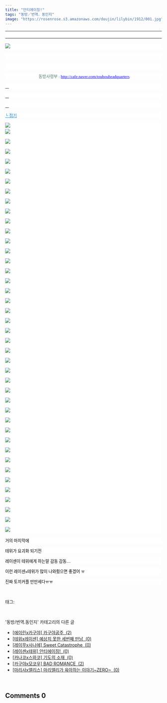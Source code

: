 ```yaml
---
title: "안티에이징!"
tags: "동방／번역．동인지"
image: "https://rosenrose.s3.amazonaws.com/doujin/lilybin/1912/001.jpg"
---
```

<div class="article">
<div class="area_view">
<div><table border="0" style="border-collapse:collapse; background: white"><colgroup><col style="width:1045px"/></colgroup><tbody valign="top"><tr><td style="padding-top: 1px; padding-left: 1px; padding-bottom: 1px; padding-right: 1px" valign="bottom"> </td></tr></tbody></table></div><p style="text-align: justify; background: white"><img src="{{ site.imgserver1 }}/lilybin/1912/001.jpg"/><span style="color:#557a74; font-family:돋움; font-size:10pt"> 
</span></p><p style="text-align: justify; background: white"> 
 </p><p style="text-align: justify; background: white"> 
 </p><p style="text-align: center; background: white"><span style="font-family:돋움; font-size:10pt"><span style="color:#557a74"> 동방사령부 : <a href="http://cafe.naver.com/touhouheadquarters" target="_blank"></a></span><a href="http://cafe.naver.com/touhouheadquarters" target="_blank"><span style="color:blue; text-decoration:underline">http://cafe.naver.com/touhouheadquarters</span><span style="color:#557a74">
</span></a></span></p><p style="text-align: justify; background: white"><a href="http://cafe.naver.com/touhouheadquarters" target="_blank"> 
 </a></p><p style="text-align: justify; background: white"><a href="http://cafe.naver.com/touhouheadquarters" target="_blank"> 
 </a></p><p style="text-align: justify; background: white"><a href="http://cafe.naver.com/touhouheadquarters" target="_blank"> 
 </a></p><p style="text-align: justify; background: white"><a href="http://blog.naver.com/PostView.nhn?blogId=cjb0236&amp;logNo=150171821099&amp;parentCategoryNo=&amp;categoryNo=65&amp;viewDate=&amp;isShowPopularPosts=false&amp;from=postView"><span style="color:#0482d6; font-family:돋움; font-size:10pt; text-decoration:underline">└ 접기</span></a><span style="color:#557a74; font-family:돋움; font-size:10pt">
</span></p><p style="text-align: justify; background: white"><img src="{{ site.imgserver1 }}/lilybin/1912/002.jpg"/><span style="color:#557a74; font-family:돋움; font-size:10pt"><br/><img src="{{ site.imgserver1 }}/lilybin/1912/003.jpg"/><br/><br/><img src="{{ site.imgserver1 }}/lilybin/1912/004.jpg"/><br/><br/><img src="{{ site.imgserver1 }}/lilybin/1912/005.jpg"/><br/><br/><img src="{{ site.imgserver1 }}/lilybin/1912/006.jpg"/><br/><br/><img src="{{ site.imgserver1 }}/lilybin/1912/007.jpg"/><br/><br/><img src="{{ site.imgserver1 }}/lilybin/1912/008.jpg"/><br/><br/><img src="{{ site.imgserver1 }}/lilybin/1912/009.jpg"/><br/><br/><img src="{{ site.imgserver1 }}/lilybin/1912/010.jpg"/><br/><br/><img src="{{ site.imgserver1 }}/lilybin/1912/011.jpg"/><br/><br/><img src="{{ site.imgserver1 }}/lilybin/1912/012.jpg"/><br/><br/><img src="{{ site.imgserver1 }}/lilybin/1912/013.jpg"/><br/><br/><img src="{{ site.imgserver1 }}/lilybin/1912/014.jpg"/><br/><br/><img src="{{ site.imgserver1 }}/lilybin/1912/015.jpg"/><br/><br/><img src="{{ site.imgserver1 }}/lilybin/1912/016.jpg"/><br/><br/><img src="{{ site.imgserver1 }}/lilybin/1912/017.jpg"/><br/><br/><img src="{{ site.imgserver1 }}/lilybin/1912/018.jpg"/><br/><br/><img src="{{ site.imgserver1 }}/lilybin/1912/019.jpg"/><br/><br/><img src="{{ site.imgserver1 }}/lilybin/1912/020.jpg"/><br/><br/><img src="{{ site.imgserver1 }}/lilybin/1912/021.jpg"/><br/><br/><img src="{{ site.imgserver1 }}/lilybin/1912/022.jpg"/><br/><br/><img src="{{ site.imgserver1 }}/lilybin/1912/023.jpg"/><br/><br/><img src="{{ site.imgserver1 }}/lilybin/1912/024.jpg"/><br/><br/><img src="{{ site.imgserver1 }}/lilybin/1912/025.jpg"/><br/><br/><img src="{{ site.imgserver1 }}/lilybin/1912/026.jpg"/><br/><br/><img src="{{ site.imgserver1 }}/lilybin/1912/027.jpg"/><br/><br/><img src="{{ site.imgserver1 }}/lilybin/1912/028.jpg"/><br/><br/><img src="{{ site.imgserver1 }}/lilybin/1912/029.jpg"/><br/><br/><img src="{{ site.imgserver1 }}/lilybin/1912/030.jpg"/><br/><br/><img src="{{ site.imgserver1 }}/lilybin/1912/031.jpg"/><br/><br/><img src="{{ site.imgserver1 }}/lilybin/1912/032.jpg"/><br/><br/><img src="{{ site.imgserver1 }}/lilybin/1912/033.jpg"/><br/><br/><img src="{{ site.imgserver1 }}/lilybin/1912/034.jpg"/><br/><br/><img src="{{ site.imgserver1 }}/lilybin/1912/035.jpg"/><br/><br/><img src="{{ site.imgserver1 }}/lilybin/1912/036.jpg"/><br/><br/><img src="{{ site.imgserver1 }}/lilybin/1912/037.jpg"/><br/><br/><img src="{{ site.imgserver1 }}/lilybin/1912/038.jpg"/><br/><br/><img src="{{ site.imgserver1 }}/lilybin/1912/039.jpg"/><br/><br/><img src="{{ site.imgserver1 }}/lilybin/1912/040.jpg"/><br/><br/><img src="{{ site.imgserver1 }}/lilybin/1912/041.jpg"/><br/><br/><img src="{{ site.imgserver1 }}/lilybin/1912/042.jpg"/><br/><br/><img src="{{ site.imgserver1 }}/lilybin/1912/043.jpg"/> 
</span></p><p style="text-align: justify; background: white"><span style="font-family:돋움; font-size:10pt"><span style="color:black">거의 마지막에 </span><span style="color:#557a74">
</span></span></p><p style="text-align: justify; background: white"><span style="font-family:돋움; font-size:10pt"><span style="color:black">테위가 요괴화 되기전 </span><span style="color:#557a74">
</span></span></p><p style="text-align: justify; background: white"><span style="font-family:돋움; font-size:10pt"><span style="color:black">레이센이 테위에게 하는말 감동 감동....</span><span style="color:#557a74">
</span></span></p><p style="text-align: justify; background: white"><span style="font-family:돋움; font-size:10pt"><span style="color:black">이런 레이센x테위가 많이 나와줬으면 좋겠어 ㅠ</span><span style="color:#557a74">
</span></span></p><p style="text-align: justify; background: white"><span style="color:black; font-family:돋움; font-size:10pt">진짜 토끼커플 만만세다ㅠㅠ
</span></p>
</div></div><br/>
<div class="tagTrail">
<p>태그: </p>
<ul>
</ul>
</div><br/>
<div class="another">
<p>'동방/번역.동인지' 카테고리의 다른 글</p>
<ul>
<li><a href="/lilybin_1915">
[에이린x카구야] 카구야공주  (2)
</a></li>
<li><a href="/lilybin_1914">
[테위x레이센] 예상치 못한 세번째 만남  (0)
</a></li>
<li><a href="/lilybin_1913">
[레이무x사나에] Sweet Catastrophe  (0)
</a></li>
<li><a href="/lilybin_1912">
[레이센x테위] 안티에이징!  (0)
</a></li>
<li><a href="/lilybin_1911">
[카나코x스와코] 기도의 소재  (0)
</a></li>
<li><a href="/lilybin_1910">
[카구야x모코우] BAD ROMANCE  (2)
</a></li>
<li><a href="/lilybin_1909">
[마리사x앨리스] 마리앨리가 육아하는 이야기~ZERO~  (0)
</a></li>
</ul>
</div><br/>
<div class="comment">
<h2 class="bold">Comments <span id="commentCount1912">0</span></h2>
<div style="clear:both;">
<div id="entry1912Comment" style="display:block">
</div>
</div>
</div><br/>
<br/>
<p id="refer"></p>
<br/>

